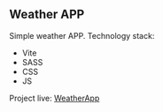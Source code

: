 ## Weather APP

Simple weather APP.
Technology stack:

- Vite
- SASS
- CSS
- JS

Project live: [WeatherApp](https://marekder.github.io/WeatherApp/)
